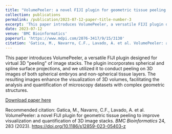 ```yaml
---
title: "VolumePeeler: a novel FIJI plugin for geometric tissue peeling to improve visualization and quantification of 3D image stacks"
collection: publications
permalink: /publication/2023-07-12-paper-title-number-3
excerpt: 'This paper introduces VolumePeeler, a versatile FIJI plugin designed for virtual 3D "peeling" of image stacks. The plugin incorporates spherical and spline surface projections, and we utilized it to conduct peeling on 3D images of both spherical embryos and non-spherical tissue layers. The resulting images enhance the visualization of 3D volumes, facilitating the analysis and quantification of microscopy datasets with complex geometric structures.'
date: 2023-07-12
venue: 'BMC Bioinformatics'
paperurl: 'https://www.mdpi.com/2076-3417/9/15/3130'
citation: 'Gatica, M., Navarro, C.F., Lavado, A. et al. VolumePeeler: a novel FIJI plugin for geometric tissue peeling to improve visualization and quantification of 3D image stacks. BMC Bioinformatics 24, 283 (2023). https://doi.org/10.1186/s12859-023-05403-z'
---
```

This paper introduces VolumePeeler, a versatile FIJI plugin designed for virtual 3D "peeling" of image stacks. The plugin incorporates spherical and spline surface projections, and we utilized it to conduct peeling on 3D images of both spherical embryos and non-spherical tissue layers. The resulting images enhance the visualization of 3D volumes, facilitating the analysis and quantification of microscopy datasets with complex geometric structures.

[Download paper here](https://bmcbioinformatics.biomedcentral.com/counter/pdf/10.1186/s12859-023-05403-z.pdf)

Recommended citation: Gatica, M., Navarro, C.F., Lavado, A. et al. VolumePeeler: a novel FIJI plugin for geometric tissue peeling to improve visualization and quantification of 3D image stacks. <i>BMC Bioinformatics</i> 24, 283 (2023). https://doi.org/10.1186/s12859-023-05403-z
